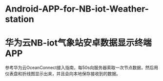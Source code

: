 # Android-APP-for-NB-iot-Weather-station
# 华为云NB-iot气象站安卓数据显示终端APP

参考华为云OceanConnect接入指南，每50s向服务器索取一次节点数据，然后用仪表盘和折线图显示出来，并且会向本地保存接收到的数据。  
